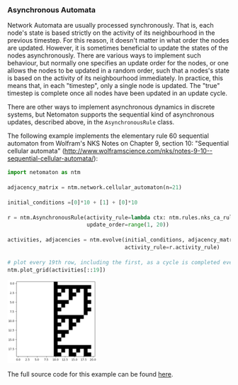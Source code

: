 ### Asynchronous Automata

Network Automata are usually processed synchronously. That is, each node's
state is based strictly on the activity of its neighbourhood in the previous
timestep. For this reason, it doesn't matter in what order the nodes are
updated. However, it is sometimes beneficial to update the states of the
nodes asynchronously. There are various ways to implement such behaviour,
but normally one specifies an update order for the nodes, or one allows the
nodes to be updated in a random order, such that a nodes's state is based
on the activity of its neighbourhood immediately. In practice, this means
that, in each "timestep", only a single node is updated. The "true" timestep
is complete once all nodes have been updated in an update cycle.

There are other ways to implement asynchronous dynamics in discrete
systems, but Netomaton supports the sequential kind of asynchronous updates,
described above, in the `AsynchronousRule` class.

The following example implements the elementary rule 60 sequential
automaton from Wolfram's NKS Notes on Chapter 9, section 10:
"Sequential cellular automata" (http://www.wolframscience.com/nks/notes-9-10--sequential-cellular-automata/):

```python
import netomaton as ntm

adjacency_matrix = ntm.network.cellular_automaton(n=21)

initial_conditions =[0]*10 + [1] + [0]*10

r = ntm.AsynchronousRule(activity_rule=lambda ctx: ntm.rules.nks_ca_rule(ctx, 60),
                         update_order=range(1, 20))

activities, adjacencies = ntm.evolve(initial_conditions, adjacency_matrix, timesteps=19*20,
                                     activity_rule=r.activity_rule)

# plot every 19th row, including the first, as a cycle is completed every 19 rows
ntm.plot_grid(activities[::19])
```
<img src="../../resources/rule60async.png" width="40%"/>

The full source code for this example can be found [here](asynchronous_automata_demo.py).
